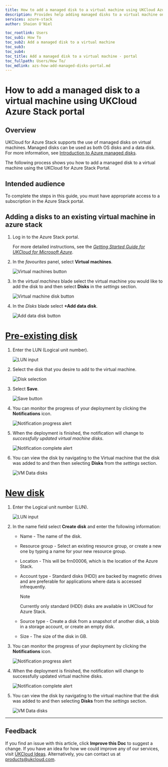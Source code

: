```yaml
---
title: How to add a managed disk to a virtual machine using UKCloud Azure Stack portal | UKCloud Ltd
description: Provides help adding managed disks to a virtual machine on UKCloud for Microsoft Azure Stack
services: azure-stack
author: Shaion O'Niel

toc_rootlink: Users
toc_sub1: How To
toc_sub2: Add a managed disk to a virtual machine
toc_sub3:
toc_sub4:
toc_title: Add a managed disk to a virtual machine - portal
toc_fullpath: Users/How To/
toc_mdlink: azs-how-add-managed-disks-portal.md
---
```


# How to add a managed disk to a virtual machine using UKCloud Azure Stack portal

## Overview

UKCloud for Azure Stack supports the use of managed disks on virtual machines. Managed disks can be used as both OS disks and a data disk.
For more information, see [Introduction to Azure managed disks](https://docs.microsoft.com/en-us/azure/virtual-machines/windows/managed-disks-overview).

The following process shows you how to add a managed disk to a virtual machine using the UKCloud for Azure Stack Portal.

## Intended audience

To complete the steps in this guide, you must have appropriate access to a subscription in the Azure Stack portal.

## Adding a disks to an existing virtual machine in azure stack

1. Log in to the Azure Stack portal.

    For more detailed instructions, see the [*Getting Started Guide for UKCloud for Microsoft Azure*](azs-gs.md).

2. In the *favourites* panel, select **Virtual machines**.

    ![Virtual machines button](images/azsp_vmsmenu.png)

3. In the *virtual machines* blade select the virtual machine you would like to add the disk to and then select **Disks** in the *settings* section.

    ![Virtual machine disk button](images/azs-browser-button-vm-disks.png)

4. In the *Disks* blade select **+Add data disk**.

    ![Add data disk button](images/azs-browser-button-add-disk.png)

# [Pre-existing disk](#tab/tabid-a)

1. Enter the LUN (Logical unit number).

    ![LUN input](images/azs-browser-input-disk-lun.png)

2. Select the disk that you desire to add to the virtual machine.

    ![Disk selection](images/azs-browser-input-disk-name.png)

3. Select **Save**.

    ![Save button](images/azs-browser-button-save-add-data-disk.png)

4. You can monitor the progress of your deployment by clicking the **Notifications** icon.

    ![Notification progress alert](images/azs-browser-notification-disks-progress.png)

5. When the deployment is finished, the notification will change to *successfully updated virtual machine disks*.

    ![Notification complete alert](images/azs-browser-notification-disks-complete.png)

6. You can view the disk by navigating to the Virtual machine that the disk was added to and then then selecting **Disks** from the *settings* section.

    ![VM Data disks](images/azs-browser-disks.png)

# [New disk](#tab/tabid-b)

1. Enter the Logical unit number (LUN).

    ![LUN input](images/azs-browser-input-disk-lun.png)

2. In the name field select **Create disk** and enter the following information:

    - Name - The name of the disk.

    - Resource group - Select an existing resource group, or create a new one by typing a name for your new resource group.

    - Location - This will be frn00006, which is the location of the Azure Stack.

    - Account type - Standard disks (HDD) are backed by magnetic drives and are preferable for applications where data is accessed infrequently.

        > [!Note]
        > Currently only standard (HDD) disks are available in UKCloud for Azure Stack.

    - Source type - Create a disk from a snapshot of another disk, a blob in a storage account, or create an empty disk.

    - Size - The size of the disk in GB.

3. You can monitor the progress of your deployment by clicking the **Notifications** icon.

    ![Notification progress alert](images/azs-browser-notification-disks-progress.png)

4. When the deployment is finished, the notification will change to successfully updated virtual machine disks.

    ![Notification complete alert](images/azs-browser-notification-disks-complete.png)

5. You can view the disk by navigating to the virtual machine that the disk was added to and then selecting **Disks** from the *settings* section.

    ![VM Data disks](images/azs-browser-disks.png)

***

## Feedback

If you find an issue with this article, click **Improve this Doc** to suggest a change. If you have an idea for how we could improve any of our services, visit [UKCloud Ideas](https://ideas.ukcloud.com). Alternatively, you can contact us at <products@ukcloud.com>.